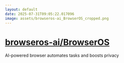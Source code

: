 ```yaml
---
layout: default
date: 2025-07-31T09:05:22.017096
image: assets/browseros-ai_BrowserOS_cropped.png
---
```


# [browseros-ai/BrowserOS](https://github.com/browseros-ai/BrowserOS)

AI-powered browser automates tasks and boosts privacy
